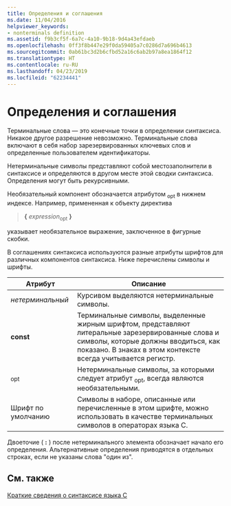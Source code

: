 ```yaml
---
title: Определения и соглашения
ms.date: 11/04/2016
helpviewer_keywords:
- nonterminals definition
ms.assetid: f9b3cf5f-6a7c-4a10-9b18-9d4a43efdaeb
ms.openlocfilehash: 0ff3f8b447e29f0da59405a7c0286d7a696b4613
ms.sourcegitcommit: 0ab61bc3d2b6cfbd52a16c6ab2b97a8ea1864f12
ms.translationtype: HT
ms.contentlocale: ru-RU
ms.lasthandoff: 04/23/2019
ms.locfileid: "62234441"
---
```

# <a name="definitions-and-conventions"></a>Определения и соглашения

Терминальные слова — это конечные точки в определении синтаксиса. Никакое другое разрешение невозможно. Терминальные слова включают в себя набор зарезервированных ключевых слов и определенные пользователем идентификаторы.

Нетерминальные символы представляют собой местозаполнители в синтаксисе и определяются в другом месте этой сводки синтаксиса. Определения могут быть рекурсивными.

Необязательный компонент обозначается атрибутом <sub>opt</sub> в нижнем индексе. Например, примененная к объекту директива

> **{** *expression*<sub>opt</sub> **}**

указывает необязательное выражение, заключенное в фигурные скобки.

В соглашениях синтаксиса используются разные атрибуты шрифтов для различных компонентов синтаксиса. Ниже перечислены символы и шрифты.

|Атрибут|Описание|
|---------------|-----------------|
|*нетерминальный*|Курсивом выделяются нетерминальные символы.|
|**const**|Терминальные символы, выделенные жирным шрифтом, представляют литеральные зарезервированные слова и символы, которые должны вводиться, как показано. В знаках в этом контексте всегда учитывается регистр.|
|<sub>opt</sub>|Нетерминальные символы, за которыми следует атрибут <sub>opt</sub>, всегда являются необязательными.|
|Шрифт по умолчанию|Символы в наборе, описанные или перечисленные в этом шрифте, можно использовать в качестве терминальных символов в операторах языка C.|

Двоеточие ( **:** ) после нетерминального элемента обозначает начало его определения. Альтернативные определения приводятся в отдельных строках, если не указаны слова "один из".

## <a name="see-also"></a>См. также

[Краткие сведения о синтаксисе языка C](../c-language/c-language-syntax-summary.md)
